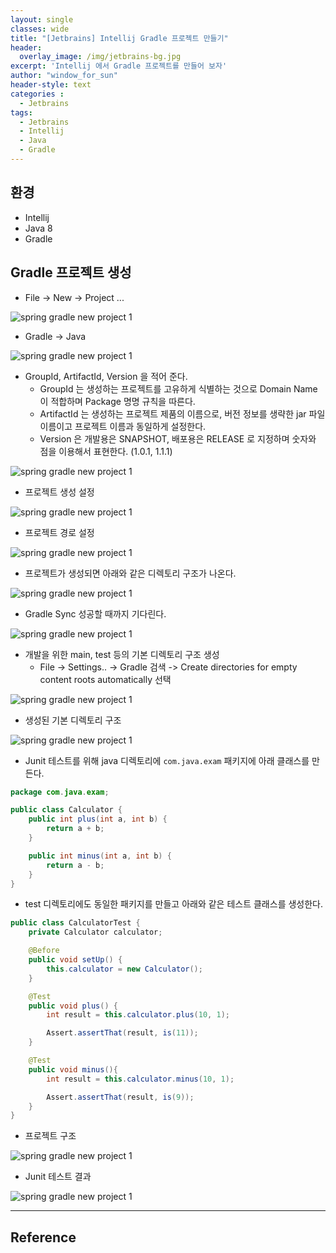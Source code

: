 ```yaml
--- 
layout: single
classes: wide
title: "[Jetbrains] Intellij Gradle 프로젝트 만들기"
header:
  overlay_image: /img/jetbrains-bg.jpg
excerpt: 'Intellij 에서 Gradle 프로젝트를 만들어 보자'
author: "window_for_sun"
header-style: text
categories :
  - Jetbrains
tags:
  - Jetbrains
  - Intellij
  - Java
  - Gradle
---  
```


## 환경
- Intellij
- Java 8
- Gradle

## Gradle 프로젝트 생성
- File -> New -> Project ...

![spring gradle new project 1]({{site.baseurl}}/img/jetbrains/spring-gradle-newproject-1.png)

- Gradle -> Java

![spring gradle new project 1]({{site.baseurl}}/img/jetbrains/spring-gradle-newproject-2.png)

- GroupId, ArtifactId, Version 을 적어 준다.
	- GroupId 는 생성하는 프로젝트를 고유하게 식별하는 것으로 Domain Name 이 적합하며 Package 명명 규칙을 따른다.
	- ArtifactId 는 생성하는 프로젝트 제품의 이름으로, 버전 정보를 생략한 jar 파일 이름이고 프로젝트 이름과 동일하게 설정한다.
	- Version 은 개발용은 SNAPSHOT, 배포용은 RELEASE 로 지정하며 숫자와 점을 이용해서 표현한다. (1.0.1, 1.1.1)

![spring gradle new project 1]({{site.baseurl}}/img/jetbrains/spring-gradle-newproject-3.png)

- 프로젝트 생성 설정

![spring gradle new project 1]({{site.baseurl}}/img/jetbrains/spring-gradle-newproject-4.png)

- 프로젝트 경로 설정

![spring gradle new project 1]({{site.baseurl}}/img/jetbrains/spring-gradle-newproject-5.png)

- 프로젝트가 생성되면 아래와 같은 디렉토리 구조가 나온다.

![spring gradle new project 1]({{site.baseurl}}/img/jetbrains/spring-gradle-newproject-6.png)

- Gradle Sync 성공할 때까지 기다린다.

![spring gradle new project 1]({{site.baseurl}}/img/jetbrains/spring-gradle-newproject-7.png)

- 개발을 위한 main, test 등의 기본 디렉토리 구조 생성
	- File -> Settings.. -> Gradle 검색 -> Create directories for empty content roots automatically 선택
	
![spring gradle new project 1]({{site.baseurl}}/img/jetbrains/spring-gradle-newproject-8.png)
	
- 생성된 기본 디렉토리 구조

![spring gradle new project 1]({{site.baseurl}}/img/jetbrains/spring-gradle-newproject-9.png)

- Junit 테스트를 위해 java 디렉토리에 `com.java.exam` 패키지에 아래 클래스를 만든다.

```java
package com.java.exam;

public class Calculator {
    public int plus(int a, int b) {
        return a + b;
    }

    public int minus(int a, int b) {
        return a - b;
    }
}
```  

- test 디렉토리에도 동일한 패키지를 만들고 아래와 같은 테스트 클래스를 생성한다.

```java
public class CalculatorTest {
    private Calculator calculator;

    @Before
    public void setUp() {
        this.calculator = new Calculator();
    }

    @Test
    public void plus() {
        int result = this.calculator.plus(10, 1);

        Assert.assertThat(result, is(11));
    }

    @Test
    public void minus(){
        int result = this.calculator.minus(10, 1);

        Assert.assertThat(result, is(9));
    }
}
```  

- 프로젝트 구조

![spring gradle new project 1]({{site.baseurl}}/img/jetbrains/spring-gradle-newproject-10.png)

- Junit 테스트 결과

![spring gradle new project 1]({{site.baseurl}}/img/jetbrains/spring-gradle-newproject-11.png)

---
## Reference
